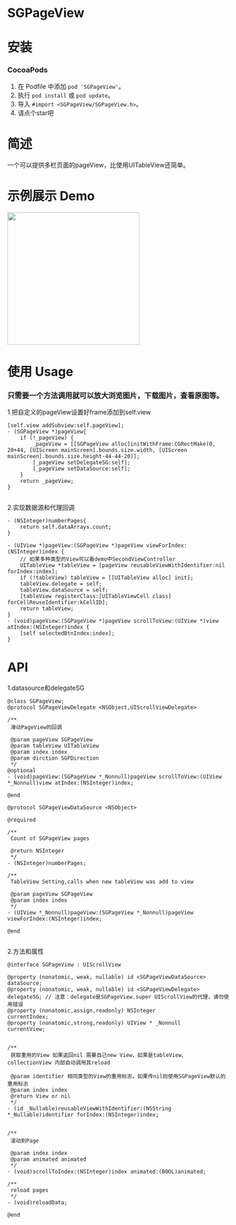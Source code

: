 # SGPageView


安装
==============

### CocoaPods

1. 在 Podfile 中添加  `pod 'SGPageView'`。
2. 执行 `pod install` 或 `pod update`。
3. 导入 `#import <SGPageView/SGPageView.h>`。
4. 请点个star吧

简述
==============

一个可以提供多栏页面的pageView，比使用UITableView还简单。

示例展示 Demo
==============

<img src="DemoImages/demo.gif" width="300">

使用 Usage
==============

### 只需要一个方法调用就可以放大浏览图片，下载图片，查看原图等。

1.把自定义的pageView设置好frame添加到self.view

```
[self.view addSubview:self.pageView];
- (SGPageView *)pageView{
    if (!_pageView) {
        _pageView = [[SGPageView alloc]initWithFrame:CGRectMake(0, 20+44, [UIScreen mainScreen].bounds.size.width, [UIScreen mainScreen].bounds.size.height-44-44-20)];
        [_pageView setDelegateSG:self];
        [_pageView setDataSource:self];
    }
    return _pageView;
}
        
```
2.实现数据源和代理回调

```
- (NSInteger)numberPages{
    return self.dataArrays.count;
}

- (UIView *)pageView:(SGPageView *)pageView viewForIndex:(NSInteger)index {
	// 如果多种类型的View可以看demo中SecondViewController
    UITableView *tableView = [pageView reusableViewWithIdentifier:nil forIndex:index];
    if (!tableView) tableView = [[UITableView alloc] init];
    tableView.delegate = self;
    tableView.dataSource = self;
    [tableView registerClass:[UITableViewCell class] forCellReuseIdentifier:kCellID];
    return tableView;
} 
- (void)pageView:(SGPageView *)pageView scrollToView:(UIView *)view atIndex:(NSInteger)index {
    [self selectedBtnIndex:index];
}
```


API
==============
1.datasource和delegateSG

```
@class SGPageView;
@protocol SGPageViewDelegate <NSObject,UIScrollViewDelegate>

/**
 滑动PageView的回调

 @param pageView SGPageView
 @param tableView UITableView
 @param index index
 @param dirction SGPDirection
 */
@optional
- (void)pageView:(SGPageView *_Nonnull)pageView scrollToView:(UIView *_Nonnull)view atIndex:(NSInteger)index;

@end

@protocol SGPageViewDataSource <NSObject>

@required

/**
 Count of SGPageView pages
 
 @return NSInteger
 */
- (NSInteger)numberPages;

/**
 TableView Setting,calls when new tableView was add to view

 @param pageView SGPageView
 @param index index
 */
- (UIView *_Nonnull)pageView:(SGPageView *_Nonnull)pageView viewForIndex:(NSInteger)index;

@end


```
2.方法和属性

```
@interface SGPageView : UIScrollView

@property (nonatomic, weak, nullable) id <SGPageViewDataSource>     dataSource;
@property (nonatomic, weak, nullable) id <SGPageViewDelegate>       delegateSG; // 注意：delegate是SGPageView.super UIScrollView的代理，请勿使用错误
@property (nonatomic,assign,readonly) NSInteger                     currentIndex;
@property (nonatomic,strong,readonly) UIView * _Nonnull             currentView;


/**
 获取重用的View 如果返回nil 需要自己new View，如果是tableView、collectionView 内部自动调用其reload

 @param identifier 相同类型的View的重用标志，如果传nil则使用SGPageView默认的重用标志
 @param index index
 @return View or nil
 */
- (id _Nullable)reusableViewWithIdentifier:(NSString *_Nullable)identifier forIndex:(NSInteger)index;


/**
 滚动到Page

 @param index index
 @param animated animated
 */
- (void)scrollToIndex:(NSInteger)index animated:(BOOL)animated;

/**
 reload pages
 */
- (void)reloadData;

@end    
```